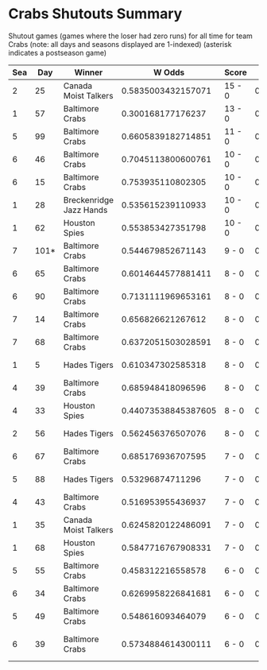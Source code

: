 # Crabs Shutouts Summary



Shutout games (games where the loser had zero runs) for all time for team Crabs (note: all days and seasons displayed are 1-indexed) (asterisk indicates a postseason game)


| Sea | Day | Winner | W Odds | Score | L Odds | Loser | 
| ------ |------ |------ |------ |------ |------ |------ |
| 2 | 25 | Canada Moist Talkers | 0.5835003432157071 | 15 - 0 | 0.416499656784292 | Baltimore Crabs | 
| 1 | 57 | Baltimore Crabs | 0.300168177176237 | 13 - 0 | 0.6998318228237631 | Hades Tigers | 
| 5 | 99 | Baltimore Crabs | 0.6605839182714851 | 11 - 0 | 0.339416081728514 | Canada Moist Talkers | 
| 6 | 46 | Baltimore Crabs | 0.7045113800600761 | 10 - 0 | 0.29548861993992404 | Houston Spies | 
| 6 | 15 | Baltimore Crabs | 0.753935110802305 | 10 - 0 | 0.246064889197694 | Miami Dalé | 
| 1 | 28 | Breckenridge Jazz Hands | 0.535615239110933 | 10 - 0 | 0.46438476088906605 | Baltimore Crabs | 
| 1 | 62 | Houston Spies | 0.553853427351798 | 10 - 0 | 0.446146572648201 | Baltimore Crabs | 
| 7 | 101* | Baltimore Crabs | 0.544679852671143 | 9 - 0 | 0.45532014732885606 | New York Millennials | 
| 6 | 65 | Baltimore Crabs | 0.6014644577881411 | 8 - 0 | 0.39853554221185805 | New York Millennials | 
| 6 | 90 | Baltimore Crabs | 0.7131111969653161 | 8 - 0 | 0.286888803034683 | Miami Dalé | 
| 7 | 14 | Baltimore Crabs | 0.656826621267612 | 8 - 0 | 0.343173378732387 | Boston Flowers | 
| 7 | 68 | Baltimore Crabs | 0.6372051503028591 | 8 - 0 | 0.36279484969714004 | Boston Flowers | 
| 1 | 5 | Hades Tigers | 0.610347302585318 | 8 - 0 | 0.389652697414682 | Baltimore Crabs | 
| 4 | 39 | Baltimore Crabs | 0.685948418096596 | 8 - 0 | 0.31405158190340304 | Hellmouth Sunbeams | 
| 4 | 33 | Houston Spies | 0.44073538845387605 | 8 - 0 | 0.5592646115461231 | Baltimore Crabs | 
| 2 | 56 | Hades Tigers | 0.562456376507076 | 8 - 0 | 0.43754362349292303 | Baltimore Crabs | 
| 6 | 67 | Baltimore Crabs | 0.685176936707595 | 7 - 0 | 0.314823063292404 | Breckenridge Jazz Hands | 
| 5 | 88 | Hades Tigers | 0.53296874711296 | 7 - 0 | 0.46703125288703806 | Baltimore Crabs | 
| 4 | 43 | Baltimore Crabs | 0.516953955436937 | 7 - 0 | 0.48304604456306205 | Houston Spies | 
| 1 | 35 | Canada Moist Talkers | 0.6245820122486091 | 7 - 0 | 0.37541798775139 | Baltimore Crabs | 
| 1 | 68 | Houston Spies | 0.5847716767908331 | 7 - 0 | 0.41522832320916603 | Baltimore Crabs | 
| 5 | 55 | Baltimore Crabs | 0.458312216558578 | 6 - 0 | 0.541687783441421 | Philly Pies | 
| 6 | 34 | Baltimore Crabs | 0.6269958226841681 | 6 - 0 | 0.373004177315831 | Boston Flowers | 
| 5 | 49 | Baltimore Crabs | 0.548616093464079 | 6 - 0 | 0.45138390653592003 | Yellowstone Magic | 
| 6 | 39 | Baltimore Crabs | 0.5734884614300111 | 6 - 0 | 0.426511538569988 | San Francisco Lovers | 


